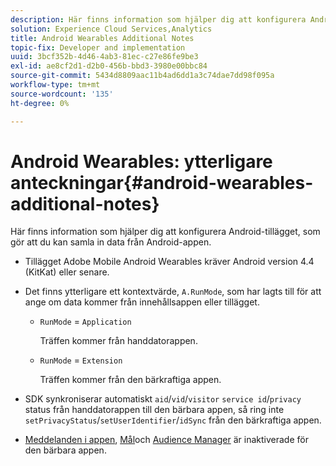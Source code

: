 ```yaml
---
description: Här finns information som hjälper dig att konfigurera Android-tillägget, som gör att du kan samla in data från Android-appen.
solution: Experience Cloud Services,Analytics
title: Android Wearables Additional Notes
topic-fix: Developer and implementation
uuid: 3bcf352b-4d46-4ab3-81ec-c27e86fe9be3
exl-id: ae8cf2d1-d2b0-456b-bbd3-3980e00bbc84
source-git-commit: 5434d8809aac11b4ad6dd1a3c74dae7dd98f095a
workflow-type: tm+mt
source-wordcount: '135'
ht-degree: 0%

---
```


# Android Wearables: ytterligare anteckningar{#android-wearables-additional-notes}

Här finns information som hjälper dig att konfigurera Android-tillägget, som gör att du kan samla in data från Android-appen.

* Tillägget Adobe Mobile Android Wearables kräver Android version 4.4 (KitKat) eller senare.
* Det finns ytterligare ett kontextvärde, `A.RunMode`, som har lagts till för att ange om data kommer från innehållsappen eller tillägget.

   * `RunMode` = `Application`

      Träffen kommer från handdatorappen.

   * `RunMode` = `Extension`

      Träffen kommer från den bärkraftiga appen.

* SDK synkroniserar automatiskt `aid`/`vid`/`visitor` `service id`/`privacy` status från handdatorappen till den bärbara appen, så ring inte `setPrivacyStatus`/`setUserIdentifier`/`idSync` från den bärkraftiga appen.
* [Meddelanden i appen](/help/android/messaging-main/messaging/messaging.md), [Mål](/help/android/target-main/target.md)och [Audience Manager](/help/android/audience-manager/audiencemgmt.md) är inaktiverade för den bärbara appen.
